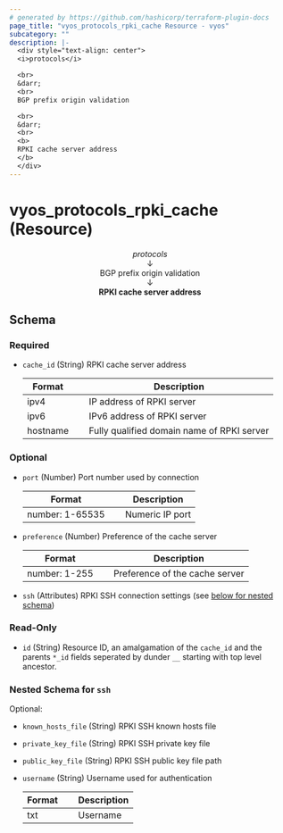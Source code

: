 ```yaml
---
# generated by https://github.com/hashicorp/terraform-plugin-docs
page_title: "vyos_protocols_rpki_cache Resource - vyos"
subcategory: ""
description: |-
  <div style="text-align: center">
  <i>protocols</i>

  <br>
  &darr;
  <br>
  BGP prefix origin validation

  <br>
  &darr;
  <br>
  <b>
  RPKI cache server address
  </b>
  </div>
---
```


# vyos_protocols_rpki_cache (Resource)

<div style="text-align: center">
<i>protocols</i>

<br>
&darr;
<br>
BGP prefix origin validation

<br>
&darr;
<br>
<b>
RPKI cache server address
</b>
</div>



<!-- schema generated by tfplugindocs -->
## Schema

### Required

- `cache_id` (String) RPKI cache server address

    |  Format &emsp; | Description  |
    |----------|---------------|
    |  ipv4  &emsp; |  IP address of RPKI server  |
    |  ipv6  &emsp; |  IPv6 address of RPKI server  |
    |  hostname  &emsp; |  Fully qualified domain name of RPKI server  |

### Optional

- `port` (Number) Port number used by connection

    |  Format &emsp; | Description  |
    |----------|---------------|
    |  number: 1-65535  &emsp; |  Numeric IP port  |
- `preference` (Number) Preference of the cache server

    |  Format &emsp; | Description  |
    |----------|---------------|
    |  number: 1-255  &emsp; |  Preference of the cache server  |
- `ssh` (Attributes) RPKI SSH connection settings (see [below for nested schema](#nestedatt--ssh))

### Read-Only

- `id` (String) Resource ID, an amalgamation of the `cache_id` and the parents `*_id` fields seperated by dunder `__` starting with top level ancestor.

<a id="nestedatt--ssh"></a>
### Nested Schema for `ssh`

Optional:

- `known_hosts_file` (String) RPKI SSH known hosts file
- `private_key_file` (String) RPKI SSH private key file
- `public_key_file` (String) RPKI SSH public key file path
- `username` (String) Username used for authentication

    |  Format &emsp; | Description  |
    |----------|---------------|
    |  txt  &emsp; |  Username  |
